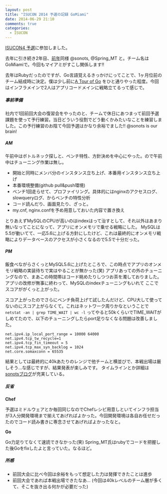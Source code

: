 ```yaml
---
layout: post
title: "ISUCON 2014 予選の記録 GoMiami"
date: 2014-06-29 21:10
comments: true
categories: 
  - ISUCON
---
```


[ISUCON4 予選](http://isucon.net/archives/39780986.html)に参加しました。

<!--more-->

去年に引き続き2年目、[前年](http://orihubon.com/blog/2013/10/07/isucon3-yosen/)同様 @sonots, @Spring_MT と。チーム名はGoMiamiで。今回もマイアミがすこし関係します!!

去年はRubyだったのですが、Go言語覚えるきっかけにってことで、1ヶ月位前のチーム結成時に決定。僕は少し前に[A Tour of Go](http://go-tour-jp.appspot.com/) をひと通りやった程度。今回はインフラメインで2人はアプリコードメインに戦略立てるって感じで。

##### 事前準備

社内で1回前回大会の復習会をやったのと、チームで休日にあつまって前回予選課題を使って予行練習。当日どういう役割でどう動くかみたいなことを練習しました。この予行練習のお陰て今回予選はかなり余裕でました!! @sonots is our brain!

##### AM

午前中はボトルネック探しと、ベンチ特性、方針決めを中心にやった。ので午前中はチューニング作業は無し。

* 開始と同時にメンバ分のインスタンス立ち上げ、本番用インスタンス立ち上げ
* 本番環境整備(github pull&push環境)
* ベンチ1回走らせて、プロファイリング。具体的にはnginxのアクセスログ、slowqueryログ、からベンチの特性分析
* コード読んだり、画面見たり、ざっと。
* my.cnf, nginx.confを予め用意しておいた内容で置き換え

とりあえずMySQLのCPUが高いのはindexはって治すとして、それ以外はあまり無いなってことになって、アプリにオンメモリで乗せる戦略にした。
MySQLは5.5が動いてて、一応5.6に上げる方針にしたけど、これは最終的にオンメモリ戦略によりデータベースのアクセスが小さくなるので5.5で十分だった。

##### PM

飯食べながらさくっとMySQL5.6に上げたところで、この時点でアプリのオンメモリ戦略の実装待ちで実はやることが無かった(笑) アプリあっての外のチューニングなので、まあこの時間帯はコード眺めたりしつつお茶を濁しておりました。 アプリの改修が無事に終わって、MySQLのindexチューニングもいれて ここでスコアががくっと上がった。

スコア上がったのでさらにベンチ負荷上げて試したんだけど、CPU大して使ってないのにスコア上がらなくて。これはネットワーク周りかなということで`netstat -an | grep TIME_WAIT | wc -l` ってやると50kくらいでTIME_WAITがしめてたので、以下のチューニングしたらport足りなくなる問題は改善しました。

```
net.ipv4.ip_local_port_range = 10000 64000 
net.ipv4.tcp_tw_recycle=1
net.ipv4.tcp_fin_timeout = 5
net.ipv4.tcp_max_syn_backlog = 1024
net.core.somaxconn = 65535
```

結果としては最終的に40kあたりのレンジで他チームと横並びで、本戦出場は厳しそう...な感じですが、結果発表が楽しみです。
タイムラインとか詳細は[sonotsブログ](http://blog.livedoor.jp/sonots/archives/40449500.html)が充実している。

##### 反省

**Chef**

予選はミドルウェアとか毎回同じなのでChefレシピ用意しといてインフラ担当が3人分開発環境まで揃えてあげればよかった。今回開発環境は各自お任せだったのでコード読み書きに専念させてあげればよかったなと。


**Go**

Go力足りてなくて速読できなかった(笑) Spring_MT氏はrubyでコードを把握した後Goをfixしたよと言っていた。なるほど。


##### 所感

* 前回大会に比べ今回は余裕をもって想定した力は発揮できたことは進歩
* 前回大会であれば本戦出場できたなあ... (今回は40kレベルのチーム層が多くて、そこを抜き出る何かが必要だった)


